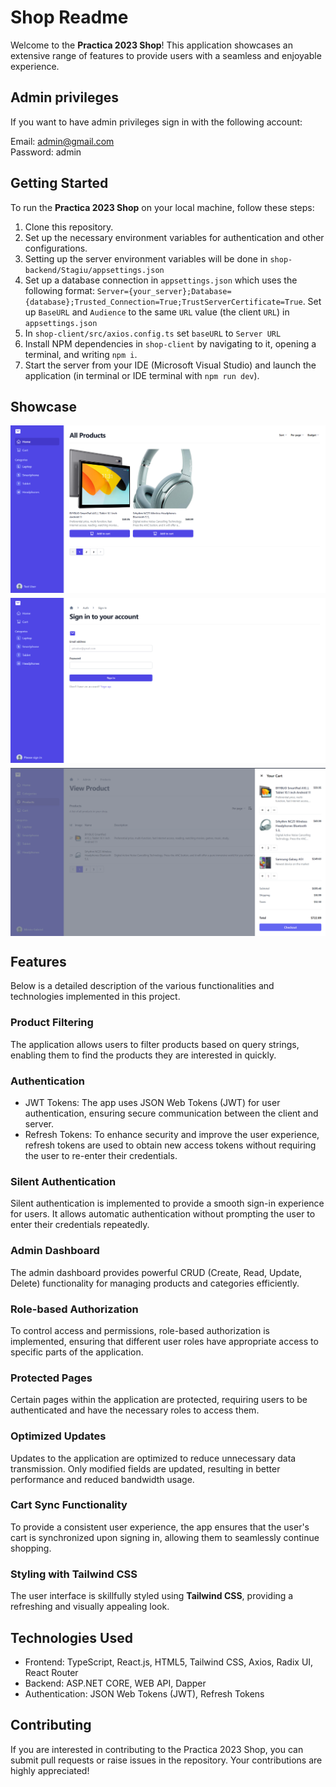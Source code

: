 # Shop Readme

Welcome to the **Practica 2023 Shop**! This application showcases an extensive range of features to provide users with a seamless and enjoyable experience.

## Admin privileges

If you want to have admin privileges sign in with the following account:

Email: admin@gmail.com <br>
Password: admin

## Getting Started

To run the **Practica 2023 Shop** on your local machine, follow these steps:

1. Clone this repository.
2. Set up the necessary environment variables for authentication and other configurations.
3. Setting up the server environment variables will be done in `shop-backend/Stagiu/appsettings.json`
4. Set up a database connection in `appsettings.json` which uses the following format:
   `Server={your_server};Database={database};Trusted_Connection=True;TrustServerCertificate=True`.
   Set up `BaseURL` and `Audience` to the same `URL` value (the client `URL`) in `appsettings.json`
5. In `shop-client/src/axios.config.ts` set `baseURL` to `Server URL`
6. Install NPM dependencies in `shop-client` by navigating to it, opening a terminal, and writing `npm i`.
7. Start the server from your IDE (Microsoft Visual Studio) and launch the application (in terminal or IDE terminal with `npm run dev`).

## Showcase

<div style="display:flex; flex-direction:column; gap:8px;">
    <img src="./showcase/home.png">
    <img src="./showcase/sign-in.png">
    <img src="./showcase/cart.png">
</div>

## Features

Below is a detailed description of the various functionalities and technologies implemented in this project.

### Product Filtering

The application allows users to filter products based on query strings, enabling them to find the products they are interested in quickly.

### Authentication

-   JWT Tokens: The app uses JSON Web Tokens (JWT) for user authentication, ensuring secure communication between the client and server.
-   Refresh Tokens: To enhance security and improve the user experience, refresh tokens are used to obtain new access tokens without requiring the user to re-enter their credentials.

### Silent Authentication

Silent authentication is implemented to provide a smooth sign-in experience for users. It allows automatic authentication without prompting the user to enter their credentials repeatedly.

### Admin Dashboard

The admin dashboard provides powerful CRUD (Create, Read, Update, Delete) functionality for managing products and categories efficiently.

### Role-based Authorization

To control access and permissions, role-based authorization is implemented, ensuring that different user roles have appropriate access to specific parts of the application.

### Protected Pages

Certain pages within the application are protected, requiring users to be authenticated and have the necessary roles to access them.

### Optimized Updates

Updates to the application are optimized to reduce unnecessary data transmission. Only modified fields are updated, resulting in better performance and reduced bandwidth usage.

### Cart Sync Functionality

To provide a consistent user experience, the app ensures that the user's cart is synchronized upon signing in, allowing them to seamlessly continue shopping.

### Styling with Tailwind CSS

The user interface is skillfully styled using **Tailwind CSS**, providing a refreshing and visually appealing look.

## Technologies Used

-   Frontend: TypeScript, React.js, HTML5, Tailwind CSS, Axios, Radix UI, React Router
-   Backend: ASP.NET CORE, WEB API, Dapper
-   Authentication: JSON Web Tokens (JWT), Refresh Tokens

## Contributing

If you are interested in contributing to the Practica 2023 Shop, you can submit pull requests or raise issues in the repository. Your contributions are highly appreciated!
